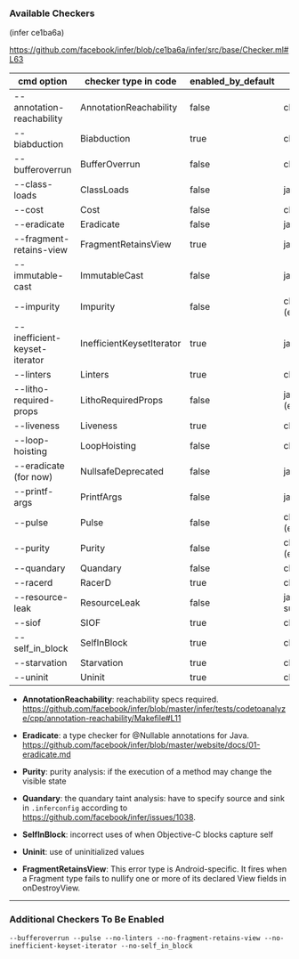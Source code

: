 

### Available Checkers 

(infer ce1ba6a) 

https://github.com/facebook/infer/blob/ce1ba6a/infer/src/base/Checker.ml#L63


| cmd option                    | checker type in code      | enabled_by_default | language                  |
| ----------------------------- | ------------------------- | ------------------ | ------------------------- |
| --annotation-reachability     | AnnotationReachability    | false              | clang, java               |
| --biabduction                 | Biabduction               | true               | clang, java               |
| --bufferoverrun               | BufferOverrun             | false              | clang, java               |
| --class-loads                 | ClassLoads                | false              | java                      |
| --cost                        | Cost                      | false              | clang, java               |
| --eradicate                   | Eradicate                 | false              | java                      |
| --fragment-retains-view       | FragmentRetainsView       | true               | java                      |
| --immutable-cast              | ImmutableCast             | false              | java                      |
| --impurity                    | Impurity                  | false              | clang, java (experimental)|
| --inefficient-keyset-iterator | InefficientKeysetIterator | true               | java                      |
| --linters                     | Linters                   | true               | clang                     |
| --litho-required-props        | LithoRequiredProps        | false              | java (experimental)       |
| --liveness                    | Liveness                  | true               | clang                     |
| --loop-hoisting               | LoopHoisting              | false              | clang, java               |
| --eradicate (for now)         | NullsafeDeprecated        | false              | java                      |
| --printf-args                 | PrintfArgs                | false              | java                      |
| --pulse                       | Pulse                     | false              | clang (experimental)      |
| --purity                      | Purity                    | false              | clang, java (experimental)|
| --quandary                    | Quandary                  | false              | clang, java               |
| --racerd                      | RacerD                    | true               | clang, java               |
| --resource-leak               | ResourceLeak              | false              | java (toy support)        |
| --siof                        | SIOF                      | true               | clang                     |
| --self_in_block               | SelfInBlock               | true               | clang                     |     
| --starvation                  | Starvation                | true               | clang, java               | 
| --uninit                      | Uninit                    | true               | clang                     | 


* **AnnotationReachability**: reachability specs required. https://github.com/facebook/infer/blob/master/infer/tests/codetoanalyze/cpp/annotation-reachability/Makefile#L11

* **Eradicate**: a type checker for @Nullable annotations for Java. https://github.com/facebook/infer/blob/master/website/docs/01-eradicate.md

* **Purity**: purity analysis: if the execution of a method may change the visible state 

* **Quandary**: the quandary taint analysis: have to specify source and sink in `.inferconfig` according to https://github.com/facebook/infer/issues/1038.

* **SelfInBlock**: incorrect uses of when Objective-C blocks capture self

* **Uninit**: use of uninitialized values

* **FragmentRetainsView**: This error type is Android-specific. It fires when a Fragment type fails to nullify one or more of its declared View fields in onDestroyView.

----

### Additional Checkers To Be Enabled

```shell
--bufferoverrun --pulse --no-linters --no-fragment-retains-view --no-inefficient-keyset-iterator --no-self_in_block
```
